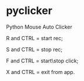 # pyclicker
Python Mouse Auto Clicker

R and CTRL = start rec;

S and CTRL = stop rec;

F and CTRL = start\stop click;

X and CTRL = exit from app.
